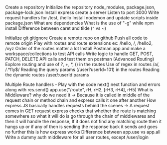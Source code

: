 Create a repository
Initialize the repository
node_modules, package.json, package-lock.json
Install express
create a server
Listen to port 3000
Write request handlers for /test, /hello
Install nodemon and update scripts inside package.json
What are dependencies
What is the use of "-g" while npm install
Difference between caret and tilde (^ vs ~)

Initialize git
gitignore
Create a remote repo on github
Push all code to remote origin
Play with routes and route extensions ex: /hello, /, /hello2, /xyz
Order of the routes matter a lot
Install Postman app and make a workspace/collections to test API calls
Write logic to handle GET, POST, PATCH, DELETE API calls and test them on postman
(Advanced Routing)
Explore routing and use of ?, +, *, () in the routes
Use of regex in routes /a/, /.*fly$/
Reading the query params (/user?userId=101) in the routes
Reading the dynamic routes /user/:userId params

Multiple Route handlers - Play with the code
next()
next function and errors along with res.send()
app.use("/route", rH, rH2, [rH3, rH4], rH5)
What is Middleware? why do we need it
-> Because it is called in middle of the request chain or method chain and express calls it one after another
How express JS basically handles requests behind the scenes
-> A request comes in GET request express checks that whether the route is matching somewhere so what it will do is go through the chain of middlewares and then it will handle the response, If it does not find any matching route then it hangs up or if any of then is sending the response back it sends and goes no further this is how express works
Difference between app.use vs app.all
Write a dummy auth middleware for all user routes, except /user/login
